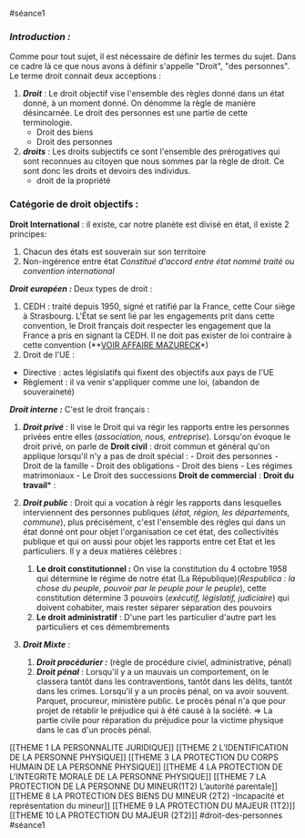#séance1 
### ***Introduction :***

Comme pour tout sujet, il est nécessaire de définir les termes du sujet. Dans ce cadre là ce que nous avons à définir s'appelle "Droit", "des personnes". Le terme droit connait deux acceptions :
1. ***Droit*** : Le droit objectif vise l'ensemble des règles donné dans un état donné, à un moment donné. On dénomme la règle de manière désincarnée. Le droit des personnes est une partie de cette terminologie.
	- Droit des biens
	- Droit des personnes
2. ***droits*** : Les droits subjectifs ce sont l'ensemble des prérogatives qui sont reconnues au citoyen que nous sommes par la règle de droit. Ce sont donc les droits et devoirs des individus.
	- droit de la propriété
### Catégorie de droit objectifs :

**Droit International** : il existe, car notre planète est divisé en état, il existe 2 principes:
1. Chacun des états est souverain sur son territoire
2. Non-ingérence entre état
*Constitué d'accord entre état nommé traité ou convention international*

***Droit européen :*** Deux types de droit : 
1. CEDH : traité depuis 1950, signé et ratifié par la France, cette Cour siège à Strasbourg. L'État se sent lié par les engagements prit dans cette convention, le Droit français doit respecter les engagement que la France a pris en signant la CEDH. Il ne doit pas exister de loi contraire à cette convention (**[VOIR AFFAIRE MAZURECK](https://hudoc.echr.coe.int/fre?i=001-63112)*)
2. Droit de l'UE :
- Directive : actes législatifs qui fixent des objectifs aux pays de l'UE
- Règlement : il va venir s'appliquer comme une loi, (abandon de souveraineté)

***Droit interne :*** C'est le droit français :

1. ***Droit privé*** : Il vise le Droit qui va régir les rapports entre les personnes privées entre elles (*association, nous, entreprise*). Lorsqu'on évoque le droit privé, on parle de 
	**Droit civil** : droit commun et général qu'on applique lorsqu'il n'y a pas de droit spécial :
		- Droit des personnes
		- Droit de la famille
		- Droit des obligations
		- Droit des biens
		- Les régimes matrimoniaux
		- Le Droit des successions
	**Droit de commercial** :
	**Droit du travail*** :
	
2. ***Droit public*** : Droit qui a vocation à régir les rapports dans lesquelles interviennent des personnes publiques (*état, région, les départements, commune*), plus précisément, c'est l'ensemble des règles qui dans un état donné ont pour objet l'organisation ce cet état, des collectivités publique et qui on aussi pour objet les rapports entre cet Etat et les particuliers. Il y a deux matières célèbres : 
	1. **Le droit constitutionnel :** On vise la constitution du 4 octobre 1958 qui détermine le régime de notre état (La République)(*Respublica : la chose du peuple, pouvoir par le peuple pour le peuple*), cette constitution détermine 3 pouvoirs (*exécutif, législatif, judiciaire*) qui doivent cohabiter, mais rester séparer séparation des pouvoirs
	2. **Le droit administratif** : D'une part les particulier d'autre part les particuliers et ces démembrements
	
3.  ***Droit Mixte*** :
	1. ***Droit procédurier :*** (règle de procédure civiel, administrative, pénal)
	2. ***Droit pénal*** : 
		Lorsqu'il y a un mauvais un comportement, on le classera tantôt dans les contraventions, tantôt dans les délits, tantôt dans les crimes. Lorsqu'il y a un procès pénal, on va avoir souvent. Parquet, procureur, ministère public. Le procès pénal n'a que pour projet de rétablir le préjudice qui à été causé à la société.
		=> La partie civile pour réparation du préjudice pour la victime physique dans le cas d'un procès pénal.

[[THEME 1 LA PERSONNALITE JURIDIQUE]]
[[THEME 2 L’IDENTIFICATION DE LA PERSONNE PHYSIQUE]]
[[THEME 3 LA PROTECTION DU CORPS HUMAIN DE LA PERSONNE PHYSIQUE]]
[[THEME 4 LA PROTECTION DE L’INTEGRITE MORALE DE LA PERSONNE PHYSIQUE]]
[[THEME 7 LA PROTECTION DE LA PERSONNE DU MINEUR(1T2) L’autorité parentale]]
[[THEME 8 LA PROTECTION DES BIENS DU MINEUR (2T2) -Incapacité et représentation du mineur]]
[[THEME 9 LA PROTECTION DU MAJEUR (1T2)]]
[[THEME 10 LA PROTECTION DU MAJEUR (2T2)]]
#droit-des-personnes #séance1 